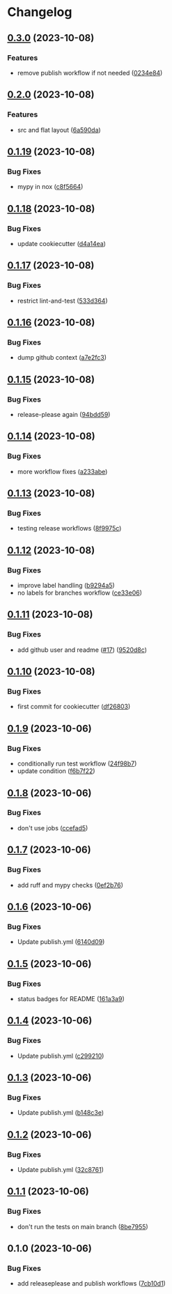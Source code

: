 # Changelog

## [0.3.0](https://github.com/fretboarder/citemplate/compare/v0.2.0...v0.3.0) (2023-10-08)


### Features

* remove publish workflow if not needed ([0234e84](https://github.com/fretboarder/citemplate/commit/0234e845083e12aafb00438dfd917bb8b78a21e9))

## [0.2.0](https://github.com/fretboarder/citemplate/compare/v0.1.19...v0.2.0) (2023-10-08)


### Features

* src and flat layout ([6a590da](https://github.com/fretboarder/citemplate/commit/6a590dab5f2327745a0e5decdd04b4f1a120ffb9))

## [0.1.19](https://github.com/fretboarder/citemplate/compare/v0.1.18...v0.1.19) (2023-10-08)


### Bug Fixes

* mypy in nox ([c8f5664](https://github.com/fretboarder/citemplate/commit/c8f566439f37cbc1186ddc39088b3ac20973b2d2))

## [0.1.18](https://github.com/fretboarder/citemplate/compare/v0.1.17...v0.1.18) (2023-10-08)


### Bug Fixes

* update cookiecutter ([d4a14ea](https://github.com/fretboarder/citemplate/commit/d4a14ea9bce35b1cdd681fbbf1225d36a19a2ab4))

## [0.1.17](https://github.com/fretboarder/citemplate/compare/v0.1.16...v0.1.17) (2023-10-08)


### Bug Fixes

* restrict lint-and-test ([533d364](https://github.com/fretboarder/citemplate/commit/533d364cfcb5de38310e620630241db1b6e3f360))

## [0.1.16](https://github.com/fretboarder/citemplate/compare/v0.1.15...v0.1.16) (2023-10-08)


### Bug Fixes

* dump github context ([a7e2fc3](https://github.com/fretboarder/citemplate/commit/a7e2fc379dc8366e2b5324851e4214679cff3f6b))

## [0.1.15](https://github.com/fretboarder/citemplate/compare/v0.1.14...v0.1.15) (2023-10-08)


### Bug Fixes

* release-please again ([94bdd59](https://github.com/fretboarder/citemplate/commit/94bdd590b4c68b64f94a7d9d7437a15325900cf3))

## [0.1.14](https://github.com/fretboarder/citemplate/compare/v0.1.13...v0.1.14) (2023-10-08)


### Bug Fixes

* more workflow fixes ([a233abe](https://github.com/fretboarder/citemplate/commit/a233abeb4b33b0e8b8b245d93c4031b1613691fd))

## [0.1.13](https://github.com/fretboarder/citemplate/compare/v0.1.12...v0.1.13) (2023-10-08)


### Bug Fixes

* testing release workflows ([8f9975c](https://github.com/fretboarder/citemplate/commit/8f9975ce301aff633b164c91c464c90de746a263))

## [0.1.12](https://github.com/fretboarder/citemplate/compare/v0.1.11...v0.1.12) (2023-10-08)


### Bug Fixes

* improve label handling ([b9294a5](https://github.com/fretboarder/citemplate/commit/b9294a512398d0a75d12b29709526edf6f932722))
* no labels for branches workflow ([ce33e06](https://github.com/fretboarder/citemplate/commit/ce33e061f7a501d2d096ebc4199291236f33c1a6))

## [0.1.11](https://github.com/fretboarder/citemplate/compare/v0.1.10...v0.1.11) (2023-10-08)


### Bug Fixes

* add github user and readme ([#17](https://github.com/fretboarder/citemplate/issues/17)) ([9520d8c](https://github.com/fretboarder/citemplate/commit/9520d8cab75f3b6126efc19d5bb82a688e344e7b))

## [0.1.10](https://github.com/fretboarder/citemplate/compare/v0.1.9...v0.1.10) (2023-10-08)


### Bug Fixes

* first commit for cookiecutter ([df26803](https://github.com/fretboarder/citemplate/commit/df26803bc51c34188002be985f6ad223b0e352c5))

## [0.1.9](https://github.com/fretboarder/citemplate/compare/v0.1.8...v0.1.9) (2023-10-06)


### Bug Fixes

* conditionally run test workflow ([24f98b7](https://github.com/fretboarder/citemplate/commit/24f98b718809fd3bf59c627a3a4d8bc4f39f1c76))
* update condition ([f6b7f22](https://github.com/fretboarder/citemplate/commit/f6b7f22d98eebcf758480c1406a28941ee1e9368))

## [0.1.8](https://github.com/fretboarder/citemplate/compare/v0.1.7...v0.1.8) (2023-10-06)


### Bug Fixes

* don't use jobs ([ccefad5](https://github.com/fretboarder/citemplate/commit/ccefad56adca6d324fbc54e66a23cc5c361afe74))

## [0.1.7](https://github.com/fretboarder/citemplate/compare/v0.1.6...v0.1.7) (2023-10-06)


### Bug Fixes

* add ruff and mypy checks ([0ef2b76](https://github.com/fretboarder/citemplate/commit/0ef2b7602c08206e54ea04a612300c07125a7403))

## [0.1.6](https://github.com/fretboarder/citemplate/compare/v0.1.5...v0.1.6) (2023-10-06)


### Bug Fixes

* Update publish.yml ([6140d09](https://github.com/fretboarder/citemplate/commit/6140d0942ea09cf60bd01c1144490267592e45e0))

## [0.1.5](https://github.com/fretboarder/citemplate/compare/v0.1.4...v0.1.5) (2023-10-06)


### Bug Fixes

* status badges for README ([161a3a9](https://github.com/fretboarder/citemplate/commit/161a3a9194688e03fd645d684e6e2b30835a8db4))

## [0.1.4](https://github.com/fretboarder/citemplate/compare/v0.1.3...v0.1.4) (2023-10-06)


### Bug Fixes

* Update publish.yml ([c299210](https://github.com/fretboarder/citemplate/commit/c299210038ed068728a4cfaf6bf3cac9ca71a850))

## [0.1.3](https://github.com/fretboarder/citemplate/compare/v0.1.2...v0.1.3) (2023-10-06)


### Bug Fixes

* Update publish.yml ([b148c3e](https://github.com/fretboarder/citemplate/commit/b148c3e25c9cdbdfbcbb8bc655e666155a4f9583))

## [0.1.2](https://github.com/fretboarder/citemplate/compare/v0.1.1...v0.1.2) (2023-10-06)


### Bug Fixes

* Update publish.yml ([32c8761](https://github.com/fretboarder/citemplate/commit/32c8761daa3c7f5c21efc046a7dd99fd2d79970a))

## [0.1.1](https://github.com/fretboarder/citemplate/compare/v0.1.0...v0.1.1) (2023-10-06)


### Bug Fixes

* don't run the tests on main branch ([8be7955](https://github.com/fretboarder/citemplate/commit/8be79554bd7a4549993f662530fbfc8040c725b8))

## 0.1.0 (2023-10-06)


### Bug Fixes

* add releaseplease and publish workflows ([7cb10d1](https://github.com/fretboarder/citemplate/commit/7cb10d16efca623b6254479e1f805a5042caa8ed))
